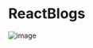 # ReactBlogs

![image](https://github.com/user-attachments/assets/5d29202f-fbfc-4ea0-89e5-bc1849a391e2)
